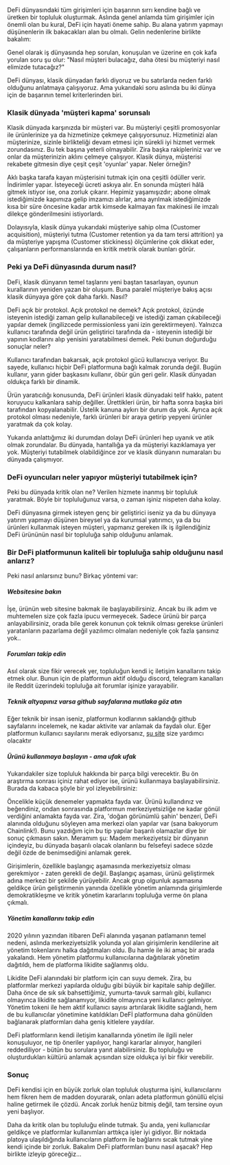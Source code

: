 DeFi dünyasındaki tüm girişimleri için başarının sırrı kendine bağlı ve üretken bir  topluluk oluşturmak. Aslında genel anlamda tüm girişimler için önemli olan bu kural, DeFi için hayati öneme sahip. Bu alana yatırım yapmayı düşünenlerin ilk bakacakları alan bu olmalı. Gelin nedenlerine birlikte bakalım: 

Genel olarak iş dünyasında hep sorulan, konuşulan ve üzerine en çok kafa yorulan soru şu olur: "Nasıl müşteri bulacağız, daha ötesi bu müşteriyi nasıl elimizde tutacağız?"

DeFi dünyası, klasik dünyadan farklı diyoruz ve bu satırlarda neden farklı olduğunu anlatmaya çalışıyoruz. Ama yukarıdaki soru aslında bu iki dünya için de başarının temel kriterlerinden biri. 

### Klasik dünyada 'müşteri kapma' sorunsalı

Klasik dünyada karşınızda bir müşteri var. Bu müşteriyi çeşitli promosyonlar ile ürünlerinize ya da hizmetinize çekmeye çalışıyorsunuz. Hizmetinizi alan müşterinize, sizinle birlikteliği devam etmesi için sürekli iyi hizmet vermek zorundasınız. Bu tek başına yeterli olmayabilir. Zira başka rakipleriniz var ve onlar da müşterinizin aklını çelmeye çalışıyor. Klasik dünya, müşterisi rekabete gitmesin diye çeşit çeşit 'oyunlar' yapar.  Neler örneğin?

Aklı başka tarafa kayan müşterisini tutmak için ona çeşitli ödüller verir. İndirimler yapar. İsteyeceği ücreti askıya alır. En sonunda müşteri hâlâ gitmek istiyor ise, ona zorluk çıkarır. Hepimiz yaşamışızdır; abone olmak istediğimizde kapımıza gelip imzamızı alırlar, ama ayrılmak istediğimizde kısa bir süre öncesine kadar artık kimsede kalmayan fax makinesi ile imzalı dilekçe gönderilmesini istiyorlardı.

Dolayısıyla, klasik dünya yukarıdaki müşteriye sahip olma (Customer acquisition), müşteriyi tutma (Customer retention ya da tam tersi attrition) ya da müşteriye yapışma (Customer stickiness) ölçümlerine çok dikkat eder, çalışanların performanslarında en kritik metrik olarak bunları görür. 

### Peki ya DeFi dünyasında durum nasıl?

DeFi, klasik dünyanın temel taşlarını yeni baştan tasarlayan, oyunun kurallarının yeniden yazan bir oluşum. Buna paralel müşteriye bakış açısı klasik dünyaya göre çok daha farklı.  Nasıl? 

DeFi açık bir protokol. Açık protokol ne demek? Açık protokol, özünde isteyenin istediği zaman gelip kullanabileceği ve istediği zaman çıkabileceği yapılar demek (ingilizcede permissionless yani izin gerektirmeyen). Yalnızca kullanıcı tarafında değil ürün geliştirici tarafında da - isteyenin istediği bir yapının kodlarını alıp yenisini yaratabilmesi demek. Peki bunun doğurduğu sonuçlar neler? 

Kullanıcı tarafından bakarsak, açık protokol gücü kullanıcıya veriyor. Bu sayede, kullanıcı hiçbir DeFi platformuna bağlı kalmak zorunda değil. Bugün kullanır, yarın gider başkasını kullanır, öbür gün geri gelir. Klasik dünyadan oldukça farklı bir dinamik. 

Ürün yaratıcılığı konusunda, DeFi ürünleri klasik dünyadaki telif hakkı, patent koruyucu kalkanlara sahip değiller. Ürettikleri ürün, bir hafta sonra başka biri tarafından kopyalanabilir. Üstelik kanuna aykırı bir durum da yok. Ayrıca açık protokol olması nedeniyle, farklı ürünleri bir araya getirip yepyeni ürünler yaratmak da çok kolay. 

Yukarıda anlattığımız iki durumdan dolayı DeFi ürünleri hep uyanık ve atik olmak zorundalar. Bu dünyada, hantallığa ya da müşteriyi kazıklamaya yer yok. Müşteriyi tutabilmek olabildiğince zor ve klasik dünyanın numaraları bu dünyada çalışmıyor. 

### DeFi oyuncuları neler yapıyor müşteriyi tutabilmek için?

Peki bu dünyada kritik olan ne? Verilen hizmete inanmış bir topluluk yaratmak. Böyle bir topluluğunuz varsa, o zaman işiniz nispeten daha kolay. 

DeFi dünyasına girmek isteyen genç bir geliştirici iseniz ya da bu dünyaya yatırım yapmayı düşünen bireysel ya da kurumsal yatırımcı, ya da bu ürünleri kullanmak isteyen müşteri, yapmanız gereken ilk iş ilgilendiğiniz DeFi ürününün nasıl bir topluluğa sahip olduğunu anlamak. 

### Bir DeFi platformunun kaliteli bir topluluğa sahip olduğunu nasıl anlarız?

Peki nasıl anlarsınız bunu? Birkaç yöntemi var:

##### Websitesine bakın

İşe, ürünün web sitesine bakmak ile başlayabilirsiniz. Ancak bu ilk adım ve muhtemelen size çok fazla ipucu vermeyecek. Sadece ürünü bir parça anlayabilirsiniz, orada bile gerek konunun çok teknik olması gerekse ürünleri yaratanların pazarlama değil yazılımcı olmaları nedeniyle çok fazla şansınız yok.. 

##### Forumları takip edin

Asıl olarak size fikir verecek yer, topluluğun kendi iç iletişim kanallarını takip etmek olur. Bunun için de platformun aktif olduğu discord, telegram kanalları ile Reddit üzerindeki topluluğa ait forumlar işinize yarayabilir.  

##### Teknik altyapınız varsa github sayfalarına mutlaka göz atın

Eğer teknik bir insan iseniz, platformun kodlarının saklandığı github sayfalarını incelemek, ne kadar aktivite var anlamak da faydalı olur.  Eğer platformun kullanıcı sayılarını merak ediyorsanız, [şu site](https://www.duneanalytics.com/rchen8/defi-users-over-time) size yardımcı olacaktır

##### Ürünü kullanmaya başlayın - ama ufak ufak

Yukarıdakiler size topluluk hakkında bir parça bilgi verecektir. Bu ön araştırma sonrası içiniz rahat ediyor ise, ürünü kullanmaya başlayabilirsiniz. Burada da kabaca şöyle bir yol izleyebilirsiniz: 

Öncelikle küçük denemeler yapmakta fayda var. Ürünü kullandınız ve beğendiniz, ondan sonrasında platformun merkeziyetsizliğe ne kadar gönül verdiğini anlamakta fayda var. Zira, 'doğan görünümlü şahin' benzeri, DeFi alanında olduğunu söyleyen ama merkezi olan yapılar var (sana bakıyorum Chainlink!). Bunu yazdığım için bu tip yapılar başarılı olamazlar diye bir sonuç çıkmasın sakın.  Meramım şu: Madem merkeziyetsiz bir dünyanın içindeyiz, bu dünyada başarılı olacak olanların bu felsefeyi sadece sözde değil özde de benimsediğini anlamak gerek. 

Girişimlerin, özellikle başlangıç aşamasında merkeziyetsiz olması gerekmiyor - zaten gerekli de değil. Başlangıç aşaması, ürünü geliştirmek adına merkezi bir şekilde yürüyebilir. Ancak grup olgunluk aşamasına geldikçe ürün geliştirmenin yanında özellikle yönetim anlamında girişimlerde demokratikleşme ve kritik yönetim kararlarını topluluğa verme ön plana çıkmalı. 

##### Yönetim kanallarını takip edin

2020 yılının yazından itibaren DeFi alanında yaşanan patlamanın temel nedeni, aslında merkeziyetsizlik yolunda yol alan girişimlerin kendilerine ait yönetim tokenlarını halka dağıtmaları oldu. Bu hamle ile iki amaç bir arada yakalandı. Hem yönetim platformu kullanıcılarına dağıtılarak yönetim dağıtıldı, hem de platforma likidite sağlanmış oldu. 

Likidite DeFi alanındaki bir platform için can suyu demek. Zira, bu platformlar merkezi yapılarda olduğu gibi büyük bir kapitale sahip değiller. Daha önce de sık sık bahsettiğimiz, yumurta-tavuk sarmalı gibi, kullanıcı olmayınca likidite sağlanamıyor, likidite olmayınca yeni kullanıcı gelmiyor. Yönetim tokeni ile hem aktif kullanıcı sayısı artırılarak likidite sağlandı, hem de bu kullanıcılar yönetimine katıldıkları DeFİ platformuna daha gönülden bağlanarak platformları daha geniş kitlelere yaydılar. 

DeFi platformların kendi iletişim kanallarında yönetim ile ilgili neler konuşuluyor, ne tip öneriler yapılıyor, hangi kararlar alınıyor, hangileri reddediliyor - bütün bu sorulara yanıt alabilirsiniz. Bu topluluğu ve oluşturdukları kültürü anlamak açısından size oldukça iyi bir fikir verebilir. 

### Sonuç

DeFi kendisi için en büyük zorluk olan topluluk oluşturma işini, kullanıcılarını hem fikren hem de madden doyurarak, onları adeta platformun gönüllü elçisi haline getirmek ile çözdü. Ancak zorluk henüz bitmiş değil, tam tersine oyun yeni başlıyor.  

Daha da kritik olan bu topluluğu elinde tutmak. Şu anda, yeni kullanıcılar geldikçe ve platformlar kullanımları arttıkça işler iyi gidiyor. Bir noktada platoya ulaşıldığında kullanıcıların platform ile bağlarını sıcak tutmak yine kendi içinde bir zorluk. Bakalım DeFi platformları bunu nasıl aşacak? Hep birlikte izleyip göreceğiz... 

